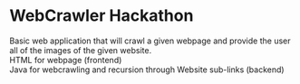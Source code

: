 # WebCrawler Hackathon
Basic web application that will crawl a given webpage and provide the user all of the images of the given website.  
HTML for webpage (frontend)  
Java for webcrawling and recursion through Website sub-links (backend)

